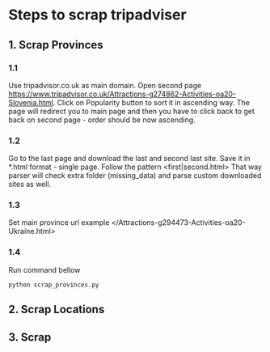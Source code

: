 # Steps to scrap tripadviser
## 1. Scrap Provinces
### 1.1 
Use tripadvisor.co.uk as main domain. 
Open second page <https://www.tripadvisor.co.uk/Attractions-g274862-Activities-oa20-Slovenia.html>.
Click on Popularity button to sort it in ascending way. 
The page will redirect you to main page and then you have to click back to get back on second page - order should be now 
ascending.

### 1.2
Go to the last page and download the last and second last site. Save it in *.html format - single page. 
Follow the pattern <first|second.html>
That way parser will check extra folder (missing_data) and parse custom downloaded sites as well.

### 1.3
Set main province url example </Attractions-g294473-Activities-oa20-Ukraine.html>

### 1.4
Run command bellow
    
    python scrap_provinces.py

## 2. Scrap Locations


## 3. Scrap 